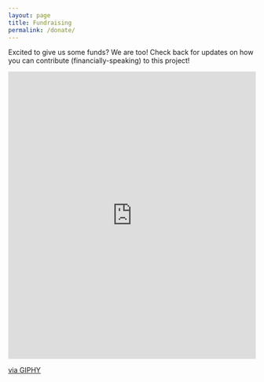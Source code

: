 ```yaml
---
layout: page
title: Fundraising
permalink: /donate/
---
```

Excited to give us some funds? We are too! Check back for updates on how you can contribute (financially-speaking) to this project!

<div style="width:100%;height:0;padding-bottom:116%;position:relative;"><iframe src="https://giphy.com/embed/uyWTOgNGGWfks" width="100%" height="100%" style="position:absolute" frameBorder="0" class="giphy-embed" allowFullScreen></iframe></div><p><a href="https://giphy.com/gifs/rihanna-gif-uyWTOgNGGWfks">via GIPHY</a></p>
